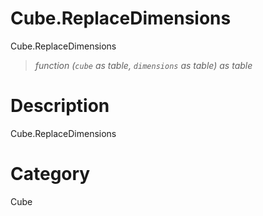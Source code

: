# Cube.ReplaceDimensions
Cube.ReplaceDimensions
> _function (<code>cube</code> as table, <code>dimensions</code> as table) as table_

# Description 
Cube.ReplaceDimensions
# Category 
Cube

